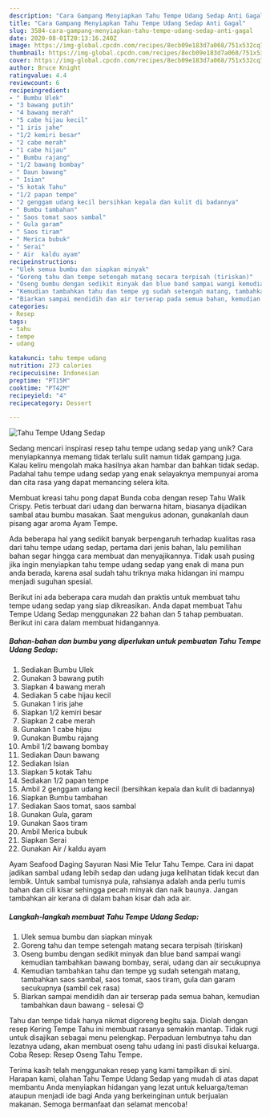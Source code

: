 ```yaml
---
description: "Cara Gampang Menyiapkan Tahu Tempe Udang Sedap Anti Gagal"
title: "Cara Gampang Menyiapkan Tahu Tempe Udang Sedap Anti Gagal"
slug: 3584-cara-gampang-menyiapkan-tahu-tempe-udang-sedap-anti-gagal
date: 2020-08-01T20:13:16.240Z
image: https://img-global.cpcdn.com/recipes/8ecb09e183d7a068/751x532cq70/tahu-tempe-udang-sedap-foto-resep-utama.jpg
thumbnail: https://img-global.cpcdn.com/recipes/8ecb09e183d7a068/751x532cq70/tahu-tempe-udang-sedap-foto-resep-utama.jpg
cover: https://img-global.cpcdn.com/recipes/8ecb09e183d7a068/751x532cq70/tahu-tempe-udang-sedap-foto-resep-utama.jpg
author: Bruce Knight
ratingvalue: 4.4
reviewcount: 6
recipeingredient:
- " Bumbu Ulek"
- "3 bawang putih"
- "4 bawang merah"
- "5 cabe hijau kecil"
- "1 iris jahe"
- "1/2 kemiri besar"
- "2 cabe merah"
- "1 cabe hijau"
- " Bumbu rajang"
- "1/2 bawang bombay"
- " Daun bawang"
- " Isian"
- "5 kotak Tahu"
- "1/2 papan tempe"
- "2 genggam udang kecil bersihkan kepala dan kulit di badannya"
- " Bumbu tambahan"
- " Saos tomat saos sambal"
- " Gula garam"
- " Saos tiram"
- " Merica bubuk"
- " Serai"
- " Air  kaldu ayam"
recipeinstructions:
- "Ulek semua bumbu dan siapkan minyak"
- "Goreng tahu dan tempe setengah matang secara terpisah (tiriskan)"
- "Oseng bumbu dengan sedikit minyak dan blue band sampai wangi kemudian tambahkan bawang bombay, serai, udang dan air secukupnya"
- "Kemudian tambahkan tahu dan tempe yg sudah setengah matang, tambahkan saos sambal, saos tomat, saos tiram, gula dan garam secukupnya (sambil cek rasa)"
- "Biarkan sampai mendidih dan air terserap pada semua bahan, kemudian tambahkan daun bawang - selesai 😊"
categories:
- Resep
tags:
- tahu
- tempe
- udang

katakunci: tahu tempe udang 
nutrition: 273 calories
recipecuisine: Indonesian
preptime: "PT15M"
cooktime: "PT42M"
recipeyield: "4"
recipecategory: Dessert

---
```



![Tahu Tempe Udang Sedap](https://img-global.cpcdn.com/recipes/8ecb09e183d7a068/751x532cq70/tahu-tempe-udang-sedap-foto-resep-utama.jpg)

Sedang mencari inspirasi resep tahu tempe udang sedap yang unik? Cara menyiapkannya memang tidak terlalu sulit namun tidak gampang juga. Kalau keliru mengolah maka hasilnya akan hambar dan bahkan tidak sedap. Padahal tahu tempe udang sedap yang enak selayaknya mempunyai aroma dan cita rasa yang dapat memancing selera kita.

Membuat kreasi tahu pong dapat Bunda coba dengan resep Tahu Walik Crispy. Petis terbuat dari udang dan berwarna hitam, biasanya dijadikan sambal atau bumbu masakan. Saat mengukus adonan, gunakanlah daun pisang agar aroma Ayam Tempe.

Ada beberapa hal yang sedikit banyak berpengaruh terhadap kualitas rasa dari tahu tempe udang sedap, pertama dari jenis bahan, lalu pemilihan bahan segar hingga cara membuat dan menyajikannya. Tidak usah pusing jika ingin menyiapkan tahu tempe udang sedap yang enak di mana pun anda berada, karena asal sudah tahu triknya maka hidangan ini mampu menjadi suguhan spesial.


Berikut ini ada beberapa cara mudah dan praktis untuk membuat tahu tempe udang sedap yang siap dikreasikan. Anda dapat membuat Tahu Tempe Udang Sedap menggunakan 22 bahan dan 5 tahap pembuatan. Berikut ini cara dalam membuat hidangannya.

<!--inarticleads1-->

##### Bahan-bahan dan bumbu yang diperlukan untuk pembuatan Tahu Tempe Udang Sedap:

1. Sediakan  Bumbu Ulek
1. Gunakan 3 bawang putih
1. Siapkan 4 bawang merah
1. Sediakan 5 cabe hijau kecil
1. Gunakan 1 iris jahe
1. Siapkan 1/2 kemiri besar
1. Siapkan 2 cabe merah
1. Gunakan 1 cabe hijau
1. Gunakan  Bumbu rajang
1. Ambil 1/2 bawang bombay
1. Sediakan  Daun bawang
1. Sediakan  Isian
1. Siapkan 5 kotak Tahu
1. Sediakan 1/2 papan tempe
1. Ambil 2 genggam udang kecil (bersihkan kepala dan kulit di badannya)
1. Siapkan  Bumbu tambahan
1. Sediakan  Saos tomat, saos sambal
1. Gunakan  Gula, garam
1. Gunakan  Saos tiram
1. Ambil  Merica bubuk
1. Siapkan  Serai
1. Gunakan  Air / kaldu ayam


Ayam Seafood Daging Sayuran Nasi Mie Telur Tahu Tempe. Cara ini dapat jadikan sambal udang lebih sedap dan udang juga kelihatan tidak kecut dan lembik. Untuk sambal tumisnya pula, rahsianya adalah anda perlu tumis bahan dan cili kisar sehingga pecah minyak dan naik baunya. Jangan tambahkan air kerana di dalam bahan kisar dah ada air. 

<!--inarticleads2-->

##### Langkah-langkah membuat Tahu Tempe Udang Sedap:

1. Ulek semua bumbu dan siapkan minyak
1. Goreng tahu dan tempe setengah matang secara terpisah (tiriskan)
1. Oseng bumbu dengan sedikit minyak dan blue band sampai wangi kemudian tambahkan bawang bombay, serai, udang dan air secukupnya
1. Kemudian tambahkan tahu dan tempe yg sudah setengah matang, tambahkan saos sambal, saos tomat, saos tiram, gula dan garam secukupnya (sambil cek rasa)
1. Biarkan sampai mendidih dan air terserap pada semua bahan, kemudian tambahkan daun bawang - selesai 😊


Tahu dan tempe tidak hanya nikmat digoreng begitu saja. Diolah dengan resep Kering Tempe Tahu ini membuat rasanya semakin mantap. Tidak rugi untuk disajikan sebagai menu pelengkap. Perpaduan lembutnya tahu dan lezatnya udang, akan membuat oseng tahu udang ini pasti disukai keluarga. Coba Resep: Resep Oseng Tahu Tempe. 

Terima kasih telah menggunakan resep yang kami tampilkan di sini. Harapan kami, olahan Tahu Tempe Udang Sedap yang mudah di atas dapat membantu Anda menyiapkan hidangan yang lezat untuk keluarga/teman ataupun menjadi ide bagi Anda yang berkeinginan untuk berjualan makanan. Semoga bermanfaat dan selamat mencoba!
